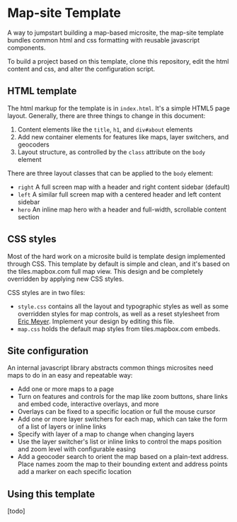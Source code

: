 # Map-site Template

A way to jumpstart building a map-based microsite, the map-site template bundles common html and css formatting with reusable javascript components.

To build a project based on this template, clone this repository, edit the html content and css, and alter the configuration script.

## HTML template

The html markup for the template is in `index.html`. It's a simple HTML5 page layout. Generally, there are three things to change in this document:

1. Content elements like the `title`, `h1`, and `div#about` elements
2. Add new container elements for features like maps, layer switchers, and geocoders
3. Layout structure, as controlled by the `class` attribute on the `body` element
    
There are three layout classes that can be applied to the `body` element:

- `right` A full screen map with a header and right content sidebar (default)
- `left` A similar full screen map with a centered header and left content sidebar
- `hero` An inline map hero with a header and full-width, scrollable content section
    
## CSS styles

Most of the hard work on a microsite build is template design implemented through CSS. This template by default is simple and clean, and it's based on the tiles.mapbox.com full map view. This design and be completely overridden by applying new CSS styles.

CSS styles are in two files:

- `style.css` contains all the layout and typographic styles as well as some overridden styles for map controls, as well as a reset stylesheet from [Eric Meyer](http://meyerweb.com/eric/tools/css/reset/). Implement your design by editing this file.
- `map.css` holds the default map styles from tiles.mapbox.com embeds.

## Site configuration

An internal javascript library abstracts common things microsites need maps to do in an easy and repeatable way:

- Add one or more maps to a page
- Turn on features and controls for the map like zoom buttons, share links and embed code, interactive overlays, and more
- Overlays can be fixed to a specific location or full the mouse cursor 
- Add one or more layer switchers for each map, which can take the form of a list of layers or inline links
- Specify with layer of a map to change when changing layers
- Use the layer switcher's list or inline links to control the maps position and zoom level with configurable easing
- Add a geocoder search to orient the map based on a plain-text address. Place names zoom the map to their bounding extent and address points add a marker on each specific location
    
## Using this template

[todo]